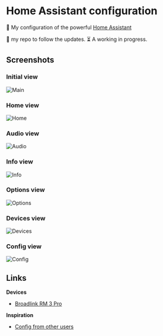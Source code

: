 # Home Assistant configuration

:house_with_garden: My configuration of the powerful [Home Assistant](https://home-assistant.io/)

:star2: my repo to follow the updates. :hourglass_flowing_sand: A working in progress.


## Screenshots

### Initial view
![Main](https://github.com/maattdiy/home-assistant-config/raw/master/screenshots/main.png)

### Home view
![Home](https://github.com/maattdiy/home-assistant-config/raw/master/screenshots/home.png)

### Audio view
![Audio](https://github.com/maattdiy/home-assistant-config/raw/master/screenshots/audio.png)

### Info view
![Info](https://github.com/maattdiy/home-assistant-config/raw/master/screenshots/info.png)

### Options view
![Options](https://github.com/maattdiy/home-assistant-config/raw/master/screenshots/options.png)

### Devices view
![Devices](https://github.com/maattdiy/home-assistant-config/raw/master/screenshots/devices.png)

### Config view
![Config](https://github.com/maattdiy/home-assistant-config/raw/master/screenshots/config.png)


## Links

**Devices**
* [Broadlink RM 3 Pro](http://www.ibroadlink.com/rm/)


**Inspiration**
* [Config from other users](https://github.com/search?o=desc&q=topic%3Ahome-assistant-config&s=stars&type=Repositories)
